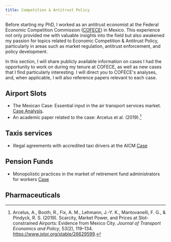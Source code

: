 ```yaml
---
title: Competition & Antitrust Policy
---
```

Before starting my PhD, I worked as an antitrust economist at the Federal Economic Competition Commission ([COFECE](https://www.cofece.mx/?lang=en)) in Mexico. This experience not only provided me with valuable insights into the field but also awakened my passion for topics related to Economic Competition & Antitrust Policy, particularly in areas such as market regulation, antitrust enforcement, and policy development.

In this section, I will share publicly available information on cases I had the opportunity to work on during my tenure at COFECE, as well as new cases that I find particularly interesting. I will direct you to COFECE's analyses, and, when applicable, I will also reference papers relevant to each case.

## Airport Slots
- The Mexican Case: Essential input in the air transport services market. [Case Analysis](/competition_files/slots.pdf).
- An academic paper related to the case: Arcelus et al. (2019).[^1]

[^1]: Arcelus, A., Booth, R., Fix, A. M., Lehmann, J.-Y. K., Mantovanelli, F. G., & Pindyck, R. S. (2019). Scarcity, Market Power, and Prices at Slot-constrained Airports: Evidence from Mexico City. _Journal of Transport Economics and Policy_, 53(2), 119–134. https://www.jstor.org/stable/26629599.

## Taxis services
- Illegal agreements with accredited taxi drivers at the AICM [Case](/competition_files/taxis.pdf)

## Pension Funds
- Monopolistic practices in the market of retirement fund administrators for workers [Case](/competition_files/afores.pdf)

## Pharmaceuticals

